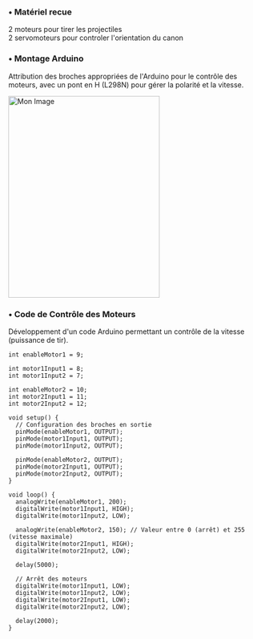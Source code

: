 ### • Matériel recue
2 moteurs pour tirer les projectiles  
2 servomoteurs pour controler l'orientation du canon  

### • Montage Arduino
Attribution des broches appropriées de l'Arduino pour le contrôle des moteurs, avec un pont en H (L298N) pour gérer la polarité et la vitesse.  


<img src="https://github.com/hamza-haddoury/TheDestroyer/assets/66840168/30ab21a8-991e-42f9-b6de-9e2c2081768c" alt="Mon Image" width="302,4" height="403,2">


### • Code de Contrôle des Moteurs
Développement d'un code Arduino permettant un contrôle de la vitesse (puissance de tir).

```
int enableMotor1 = 9;   

int motor1Input1 = 8;    
int motor1Input2 = 7;    

int enableMotor2 = 10;    
int motor2Input1 = 11; 
int motor2Input2 = 12; 

void setup() {
  // Configuration des broches en sortie
  pinMode(enableMotor1, OUTPUT);
  pinMode(motor1Input1, OUTPUT);
  pinMode(motor1Input2, OUTPUT);

  pinMode(enableMotor2, OUTPUT);
  pinMode(motor2Input1, OUTPUT);
  pinMode(motor2Input2, OUTPUT);
}

void loop() {
  analogWrite(enableMotor1, 200); 
  digitalWrite(motor1Input1, HIGH);
  digitalWrite(motor1Input2, LOW);

  analogWrite(enableMotor2, 150); // Valeur entre 0 (arrêt) et 255 (vitesse maximale)
  digitalWrite(motor2Input1, HIGH);
  digitalWrite(motor2Input2, LOW);

  delay(5000);

  // Arrêt des moteurs
  digitalWrite(motor1Input1, LOW);
  digitalWrite(motor1Input2, LOW);
  digitalWrite(motor2Input1, LOW);
  digitalWrite(motor2Input2, LOW);

  delay(2000);
}

```
